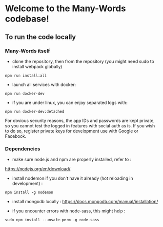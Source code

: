 # Welcome to the Many-Words codebase!

## To run the code locally

### Many-Words itself

- clone the repository, then from the repository (you might need sudo to install webpack globally)

`npm run install:all`

- launch all services with docker:

`npm run docker-dev`

- if you are under linux, you can enjoy separated logs with:

`npm run docker-dev:detached`

For obvious security reasons, the app IDs and passwords are kept private, so you cannot test the logged in features with social auth as is. If you wish to do so, register private keys for development use with Google or Facebook.

### Dependencies

- make sure node.js and npm are properly installed, refer to :

https://nodejs.org/en/download/

- install nodemon if you don't have it already (hot reloading in development) :

`npm install -g nodemon`

- install mongodb locally :
  https://docs.mongodb.com/manual/installation/

- if you encounter errors with node-sass, this might help :

`sudo npm install --unsafe-perm -g node-sass`
